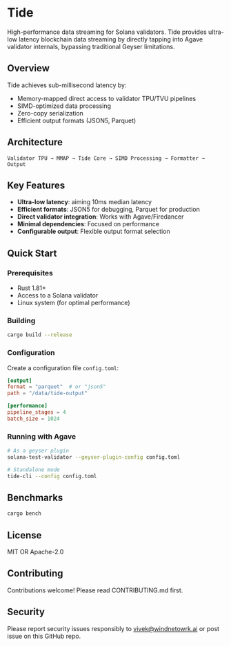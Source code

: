 # Tide

High-performance data streaming for Solana validators. Tide provides ultra-low latency blockchain data streaming by directly tapping into Agave validator internals, bypassing traditional Geyser limitations.

## Overview

Tide achieves sub-millisecond latency by:

- Memory-mapped direct access to validator TPU/TVU pipelines
- SIMD-optimized data processing
- Zero-copy serialization
- Efficient output formats (JSON5, Parquet)

## Architecture

```
Validator TPU → MMAP → Tide Core → SIMD Processing → Formatter → Output
```

## Key Features

- **Ultra-low latency**: aiming 10ms median latency
- **Efficient formats**: JSON5 for debugging, Parquet for production
- **Direct validator integration**: Works with Agave/Firedancer
- **Minimal dependencies**: Focused on performance
- **Configurable output**: Flexible output format selection

## Quick Start

### Prerequisites

- Rust 1.81+
- Access to a Solana validator
- Linux system (for optimal performance)

### Building

```bash
cargo build --release
```

### Configuration

Create a configuration file `config.toml`:

```toml
[output]
format = "parquet"  # or "json5"
path = "/data/tide-output"

[performance]
pipeline_stages = 4
batch_size = 1024
```

### Running with Agave

```bash
# As a geyser plugin
solana-test-validator --geyser-plugin-config config.toml

# Standalone mode
tide-cli --config config.toml
```

## Benchmarks

```bash
cargo bench
```

## License

MIT OR Apache-2.0

## Contributing

Contributions welcome! Please read CONTRIBUTING.md first.

## Security

Please report security issues responsibly to vivek@windnetowrk.ai or post issue on this GitHub repo.